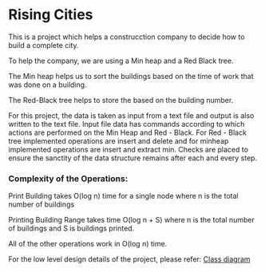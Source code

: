 # Rising Cities

This is a project which helps a construcction company to decide how to build a complete city.

To help the company, we are using a Min heap and a Red Black tree.

The Min heap helps us to sort the buildings based on the time of work that was done on a building.

The Red-Black tree helps to store the based on the building number.

For this project, the data is taken as input from a text file and output is also written to the text file. 
Input file data has commands according to which actions are performed on the Min Heap and Red - Black. 
For Red - Black tree implemented operations are insert and delete and for minheap implemented operations are insert and extract min. 
Checks are placed to ensure the sanctity of the data structure remains after each and every step.

### Complexity of the Operations:

Print Building takes O(log n) time for a single node where n is the total number of buildings

Printing Building Range takes time O(log n + S) where n is the total number of buildings and S is buildings printed.

All of the other operations work in O(log n) time.

For the low level design details of the project, please refer: [Class diagram](https://github.com/1994sam/RisingCitiesProject/blob/master/src/classdiagram/project.png)
